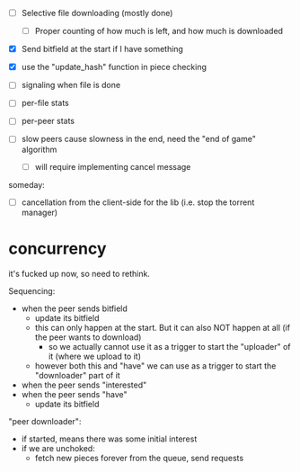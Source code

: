 - [ ] Selective file downloading (mostly done)
  - [ ] Proper counting of how much is left, and how much is downloaded

- [x] Send bitfield at the start if I have something
- [x] use the "update_hash" function in piece checking
- [ ] signaling when file is done

- [ ] per-file stats
- [ ] per-peer stats

- [ ] slow peers cause slowness in the end, need the "end of game" algorithm
  - [ ] will require implementing cancel message

someday:
- [ ] cancellation from the client-side for the lib (i.e. stop the torrent manager)


# concurrency
it's fucked up now, so need to rethink.

Sequencing:
- when the peer sends bitfield
  - update its bitfield
  - this can only happen at the start. But it can also NOT happen at all (if the peer wants to download)
    - so we actually cannot use it as a trigger to start the "uploader" of it (where we upload to it)
  - however both this and "have" we can use as a trigger to start the "downloader" part of it
- when the peer sends "interested"
- when the peer sends "have"
  - update its bitfield

"peer downloader":
- if started, means there was some initial interest
- if we are unchoked:
  - fetch new pieces forever from the queue, send requests